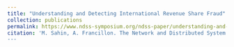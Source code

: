 ```yaml
---
title: "Understanding and Detecting International Revenue Share Fraud"
collection: publications
permalink: https://www.ndss-symposium.org/ndss-paper/understanding-and-detecting-international-revenue-share-fraud/
citation: 'M. Sahin, A. Francillon. The Network and Distributed System Security Symposium (NDSS) 2021.
---
```

